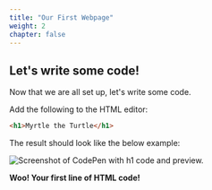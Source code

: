 ```yaml
---
title: "Our First Webpage"
weight: 2
chapter: false
---
```


## Let's write some code!

Now that we are all set up, let's write some code.

Add the following to the HTML editor:

```html
<h1>Myrtle the Turtle</h1>
```

The result should look like the below example:

![Screenshot of CodePen with h1 code and preview.](../../images/first_page.png)

**Woo! Your first line of HTML code!**

